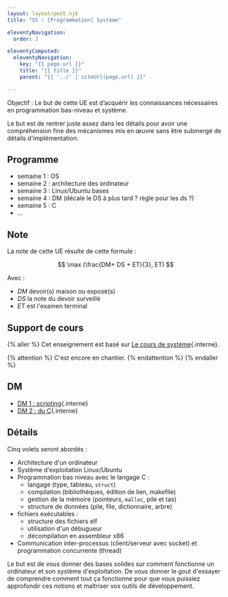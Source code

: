```yaml
---
layout: layout/post.njk 
title: "S5 : [Programmation] Système"

eleventyNavigation:
  order: 3

eleventyComputed:
  eleventyNavigation:
    key: "{{ page.url }}"
    title: "{{ title }}"
    parent: "{{ '../' | siteUrl(page.url) }}"

---
```


Objectif : Le but de cette UE est d’acquérir les connaissances nécessaires en programmation bas-niveau et système.

Le but est de rentrer juste assez dans les détails pour avoir une compréhension fine des mécanismes mis en œuvre sans être submergé de détails d'implémentation.

## Programme

- semaine 1 : OS
- semaine 2 : architecture des ordinateur
- semaine 3 : Linux/Ubuntu bases
- semaine 4 : DM (décale le DS à plus tard ? règle pour les ds ?)
- semaine 5 : C
- ...

## Note

La note de cette UE résulte de cette formule :

$$
\max (\frac{DM+ DS + ET}{3}, ET)
$$

Avec :

- $DM$ devoir(s) maison ou exposé(s)
- $DS$ la note du devoir surveillé
- $ET$ est l'examen terminal

## Support de cours

{% aller %}
Cet enseignement est basé sur [Le cours de système](/cours/système){.interne}.

{% attention %}
C'est encore en chantier.
{% endattention %}
{% endaller %}

## DM

- [DM 1 : scripting](/cours/système/linux/scripting/DM/){.interne}
- [DM 2 : du C](/cours/système/langage-c/projet-algorithme-x/){.interne}

## Détails

Cinq volets seront abordés :

- Architecture d'un ordinateur
- Système d'exploitation Linux/Ubuntu
- Programmation bas niveau avec le langage C :
  - langage (type, tableau, `struct`)
  - compilation (bibliothèques, édition de lien, makefile)
  - gestion de la mémoire (pointeurs, `malloc`, pile et tas)
  - structure de données (pile, file, dictionnaire, arbre)
- fichiers exécutables :
  - structure des fichiers elf
  - utilisation d'un débugueur
  - décompilation en assembleur x86
- Communication inter-processus (client/serveur avec socket) et programmation concurrente (thread)

Le but est de vous donner des bases solides sur comment fonctionne un ordinateur et son système d'exploitation. De vous donner le gout d'essayer de comprendre comment tout ça fonctionne pour que vous puissiez approfondir ces notions et maîtriser vos outils de développement.
